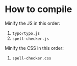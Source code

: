 # How to compile
Minify the JS in this order:

1. `typo/typo.js`
1. `spell-checker.js`

Minify the CSS in this order:

1. `spell-checker.css`
